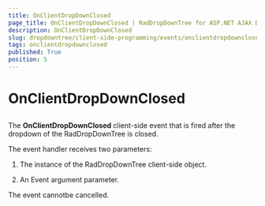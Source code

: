 ```yaml
---
title: OnClientDropDownClosed
page_title: OnClientDropDownClosed | RadDropDownTree for ASP.NET AJAX Documentation
description: OnClientDropDownClosed
slug: dropdowntree/client-side-programming/events/onclientdropdownclosed
tags: onclientdropdownclosed
published: True
position: 5
---
```


# OnClientDropDownClosed



## 

The **OnClientDropDownClosed** client-side event that is fired after the dropdown of the RadDropDownTree is closed.

The event handler receives two parameters:

1. The instance of the RadDropDownTree client-side object.

1. An Event argument parameter.

The event cannotbe cancelled.
